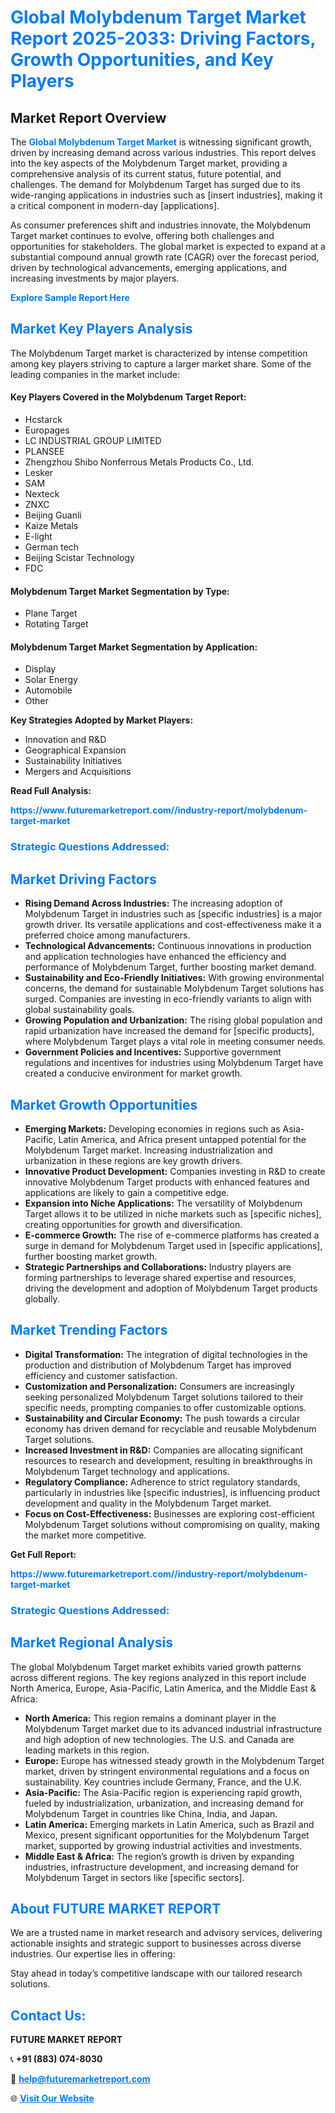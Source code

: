 <h1 style="color: #007BFF;">Global Molybdenum Target Market Report 2025-2033: Driving Factors, Growth Opportunities, and Key Players</h1>

<section id="overview">
<h2>Market Report Overview</h2>
<p>The <a href="https://www.futuremarketreport.com//industry-report/molybdenum-target-market" style="color: #007BFF; text-decoration: none;"><strong>Global Molybdenum Target Market</strong></a> is witnessing significant growth, driven by increasing demand across various industries. This report delves into the key aspects of the Molybdenum Target market, providing a comprehensive analysis of its current status, future potential, and challenges. The demand for Molybdenum Target has surged due to its wide-ranging applications in industries such as [insert industries], making it a critical component in modern-day [applications].</p>
<p>As consumer preferences shift and industries innovate, the Molybdenum Target market continues to evolve, offering both challenges and opportunities for stakeholders. The global market is expected to expand at a substantial compound annual growth rate (CAGR) over the forecast period, driven by technological advancements, emerging applications, and increasing investments by major players.</p>
</section>

<section id="overview">
<p><a href="https://www.futuremarketreport.com//request-sample/reportId=86355" style="color: #007BFF; text-decoration: none;"><strong>Explore Sample Report Here</strong></a></p>
</section>

<section id="key-players">
<h2 style="color: #007BFF;">Market Key Players Analysis</h2>
<p>The Molybdenum Target market is characterized by intense competition among key players striving to capture a larger market share. Some of the leading companies in the market include:</p>
<h4>Key Players Covered in the Molybdenum Target Report:</h4>
<ul><li>Hcstarck</li><li>Europages</li><li>LC INDUSTRIAL GROUP LIMITED</li><li>PLANSEE</li><li>Zhengzhou Shibo Nonferrous Metals Products Co., Ltd.</li><li>Lesker</li><li>SAM</li><li>Nexteck</li><li>ZNXC</li><li>Beijing Guanli</li><li>Kaize Metals</li><li>E-light</li><li>German tech</li><li>Beijing Scistar Technology</li><li>FDC</li></ul>
<h4>Molybdenum Target Market Segmentation by Type:</h4>
<ul><li>Plane Target</li><li>Rotating Target</li></ul>

<h4>Molybdenum Target Market Segmentation by Application:</h4>
<ul><li>Display</li><li>Solar Energy</li><li>Automobile</li><li>Other</li></ul>
<p><strong>Key Strategies Adopted by Market Players:</strong></p>
<ul>
<li>Innovation and R&D</li>
<li>Geographical Expansion</li>
<li>Sustainability Initiatives</li>
<li>Mergers and Acquisitions</li>
</ul>
</section>

<section>
<p><strong>Read Full Analysis: </strong></p><a href="https://www.futuremarketreport.com//industry-report/molybdenum-target-market" style="color: #007BFF; text-decoration: none;"><strong>https://www.futuremarketreport.com//industry-report/molybdenum-target-market</strong></a>
<h3 style="color: #007BFF;">Strategic Questions Addressed:</h3>
</section>

<section id="driving-factors">
<h2 style="color: #007BFF;">Market Driving Factors</h2>
<ul>
<li><strong>Rising Demand Across Industries:</strong> The increasing adoption of Molybdenum Target in industries such as [specific industries] is a major growth driver. Its versatile applications and cost-effectiveness make it a preferred choice among manufacturers.</li>
<li><strong>Technological Advancements:</strong> Continuous innovations in production and application technologies have enhanced the efficiency and performance of Molybdenum Target, further boosting market demand.</li>
<li><strong>Sustainability and Eco-Friendly Initiatives:</strong> With growing environmental concerns, the demand for sustainable Molybdenum Target solutions has surged. Companies are investing in eco-friendly variants to align with global sustainability goals.</li>
<li><strong>Growing Population and Urbanization:</strong> The rising global population and rapid urbanization have increased the demand for [specific products], where Molybdenum Target plays a vital role in meeting consumer needs.</li>
<li><strong>Government Policies and Incentives:</strong> Supportive government regulations and incentives for industries using Molybdenum Target have created a conducive environment for market growth.</li>
</ul>
</section>

<section id="growth-opportunities">
<h2 style="color: #007BFF;">Market Growth Opportunities</h2>
<ul>
<li><strong>Emerging Markets:</strong> Developing economies in regions such as Asia-Pacific, Latin America, and Africa present untapped potential for the Molybdenum Target market. Increasing industrialization and urbanization in these regions are key growth drivers.</li>
<li><strong>Innovative Product Development:</strong> Companies investing in R&D to create innovative Molybdenum Target products with enhanced features and applications are likely to gain a competitive edge.</li>
<li><strong>Expansion into Niche Applications:</strong> The versatility of Molybdenum Target allows it to be utilized in niche markets such as [specific niches], creating opportunities for growth and diversification.</li>
<li><strong>E-commerce Growth:</strong> The rise of e-commerce platforms has created a surge in demand for Molybdenum Target used in [specific applications], further boosting market growth.</li>
<li><strong>Strategic Partnerships and Collaborations:</strong> Industry players are forming partnerships to leverage shared expertise and resources, driving the development and adoption of Molybdenum Target products globally.</li>
</ul>
</section>

<section id="trending-factors">
<h2 style="color: #007BFF;">Market Trending Factors</h2>
<ul>
<li><strong>Digital Transformation:</strong> The integration of digital technologies in the production and distribution of Molybdenum Target has improved efficiency and customer satisfaction.</li>
<li><strong>Customization and Personalization:</strong> Consumers are increasingly seeking personalized Molybdenum Target solutions tailored to their specific needs, prompting companies to offer customizable options.</li>
<li><strong>Sustainability and Circular Economy:</strong> The push towards a circular economy has driven demand for recyclable and reusable Molybdenum Target solutions.</li>
<li><strong>Increased Investment in R&D:</strong> Companies are allocating significant resources to research and development, resulting in breakthroughs in Molybdenum Target technology and applications.</li>
<li><strong>Regulatory Compliance:</strong> Adherence to strict regulatory standards, particularly in industries like [specific industries], is influencing product development and quality in the Molybdenum Target market.</li>
<li><strong>Focus on Cost-Effectiveness:</strong> Businesses are exploring cost-efficient Molybdenum Target solutions without compromising on quality, making the market more competitive.</li>
</ul>
</section>

<section>
<p><strong>Get Full Report: </strong></p><a href="https://www.futuremarketreport.com//industry-report/molybdenum-target-market" style="color: #007BFF; text-decoration: none;"><strong>https://www.futuremarketreport.com//industry-report/molybdenum-target-market</strong></a>
<h3 style="color: #007BFF;">Strategic Questions Addressed:</h3>
</section>


<section id="regional-analysis">
<h2 style="color: #007BFF;">Market Regional Analysis</h2>
<p>The global Molybdenum Target market exhibits varied growth patterns across different regions. The key regions analyzed in this report include North America, Europe, Asia-Pacific, Latin America, and the Middle East & Africa:</p>
<ul>
<li><strong>North America:</strong> This region remains a dominant player in the Molybdenum Target market due to its advanced industrial infrastructure and high adoption of new technologies. The U.S. and Canada are leading markets in this region.</li>
<li><strong>Europe:</strong> Europe has witnessed steady growth in the Molybdenum Target market, driven by stringent environmental regulations and a focus on sustainability. Key countries include Germany, France, and the U.K.</li>
<li><strong>Asia-Pacific:</strong> The Asia-Pacific region is experiencing rapid growth, fueled by industrialization, urbanization, and increasing demand for Molybdenum Target in countries like China, India, and Japan.</li>
<li><strong>Latin America:</strong> Emerging markets in Latin America, such as Brazil and Mexico, present significant opportunities for the Molybdenum Target market, supported by growing industrial activities and investments.</li>
<li><strong>Middle East & Africa:</strong> The region’s growth is driven by expanding industries, infrastructure development, and increasing demand for Molybdenum Target in sectors like [specific sectors].</li>
</ul>
</section>

<footer>
<h2 style="color: #007BFF;">About FUTURE MARKET REPORT</h2>
<p>We are a trusted name in market research and advisory services, delivering actionable insights and strategic support to businesses across diverse industries. Our expertise lies in offering:</p>

<p>Stay ahead in today’s competitive landscape with our tailored research solutions.</p>

<h2 style="color: #007BFF;">Contact Us:</h2>
<p><strong>FUTURE MARKET REPORT</strong></p>
<p>📞 <strong>+91 (883) 074-8030</strong></p>
<p>📧 <strong><a href="mailto:help@futuremarketreport.com" style="color: #007BFF;">help@futuremarketreport.com</a></strong></p>
<p>🌐 <strong><a href="https://www.futuremarketreport.com/" style="color: #007BFF;">Visit Our Website</a></strong></p>
</footer>